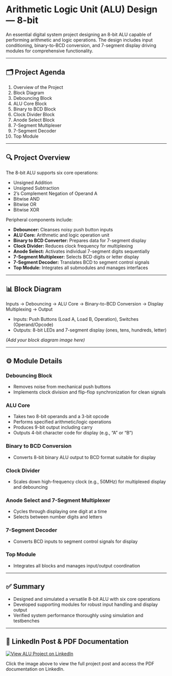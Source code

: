 # Arithmetic Logic Unit (ALU) Design — 8-bit

An essential digital system project designing an 8-bit ALU capable of performing arithmetic and logic operations. The design includes input conditioning, binary-to-BCD conversion, and 7-segment display driving modules for comprehensive functionality.

---

## 🗂️ Project Agenda

1. Overview of the Project  
2. Block Diagram  
3. Debouncing Block  
4. ALU Core Block  
5. Binary to BCD Block  
6. Clock Divider Block  
7. Anode Select Block  
8. 7-Segment Multiplexer  
9. 7-Segment Decoder  
10. Top Module  

---

## 🔍 Project Overview

The 8-bit ALU supports six core operations:
- Unsigned Addition  
- Unsigned Subtraction  
- 2’s Complement Negation of Operand A  
- Bitwise AND  
- Bitwise OR  
- Bitwise XOR  

Peripheral components include:  
- **Debouncer:** Cleanses noisy push button inputs  
- **ALU Core:** Arithmetic and logic operation unit  
- **Binary to BCD Converter:** Prepares data for 7-segment display  
- **Clock Divider:** Reduces clock frequency for multiplexing  
- **Anode Select:** Activates individual 7-segment digits sequentially  
- **7-Segment Multiplexer:** Selects BCD digits or letter display  
- **7-Segment Decoder:** Translates BCD to segment control signals  
- **Top Module:** Integrates all submodules and manages interfaces  

---

## 📊 Block Diagram

Inputs → Debouncing → ALU Core → Binary-to-BCD Conversion → Display Multiplexing → Output  
- Inputs: Push Buttons (Load A, Load B, Operation), Switches (Operand/Opcode)  
- Outputs: 8-bit LEDs and 7-segment display (ones, tens, hundreds, letter)

*(Add your block diagram image here)*

---

## ⚙️ Module Details

### Debouncing Block
- Removes noise from mechanical push buttons  
- Implements clock division and flip-flop synchronization for clean signals  

### ALU Core
- Takes two 8-bit operands and a 3-bit opcode  
- Performs specified arithmetic/logic operations  
- Produces 9-bit output including carry  
- Outputs 4-bit character code for display (e.g., “A” or “B”)  

### Binary to BCD Conversion
- Converts 8-bit binary ALU output to BCD format suitable for display  

### Clock Divider
- Scales down high-frequency clock (e.g., 50MHz) for multiplexed display and debouncing  

### Anode Select and 7-Segment Multiplexer
- Cycles through displaying one digit at a time  
- Selects between number digits and letters  

### 7-Segment Decoder
- Converts BCD inputs to segment control signals for display  

### Top Module
- Integrates all blocks and manages input/output coordination  

---

## ✅ Summary

- Designed and simulated a versatile 8-bit ALU with six core operations  
- Developed supporting modules for robust input handling and display output  
- Verified system performance thoroughly using simulation and testbenches  

---

## 🔗 LinkedIn Post & PDF Documentation

[![View ALU Project on LinkedIn](https://media-exp1.licdn.com/dms/image/C4E22AQF99io_6T6E9g/feedshare-shrink_800/0/1692223073989?e=2147483647&v=beta&t=rSw0lmdpboeCrGU-ygd0FTyOfOLo5oZXrAOVWrw7tas)](https://www.linkedin.com/feed/update/urn:li:activity:7364965304675807232/)

Click the image above to view the full project post and access the PDF documentation on LinkedIn.

